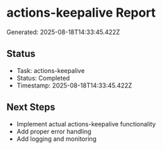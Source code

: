 # actions-keepalive Report

Generated: 2025-08-18T14:33:45.422Z

## Status
- Task: actions-keepalive
- Status: Completed
- Timestamp: 2025-08-18T14:33:45.422Z

## Next Steps
- Implement actual actions-keepalive functionality
- Add proper error handling
- Add logging and monitoring
